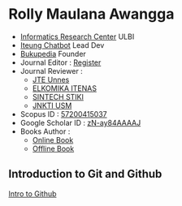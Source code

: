 # Rolly Maulana Awangga

* [Informatics Research Center](https://irc.ulbi.ac.id/ "Informatics Research Center") ULBI
* [Iteung Chatbot](https://wa.me/628112000279?text=panduan "Iteung Chatbot") Lead Dev
* [Bukupedia](https://www.bukupedia.co.id/ "Bukupedia") Founder
* Journal Editor : [Register](http://journal.unipdu.ac.id/index.php/register/editorialteam)
* Journal Reviewer : 
    - [JTE Unnes](https://journal.unnes.ac.id/nju/index.php/jte/about/displayMembership/352) 
    - [ELKOMIKA ITENAS](https://ejurnal.itenas.ac.id/index.php/elkomika/about/displayMembership/5)
    - [SINTECH STIKI](https://jurnal.stiki-indonesia.ac.id/index.php/sintechjournal/reviewer)
    - [JNKTI USM](https://ojs.serambimekkah.ac.id/index.php/jnkti/pages/view/Reviewers)
* Scopus ID : [57200415037](https://www.scopus.com/authid/detail.uri?authorId=57200415037 "57200415037")
* Google Scholar ID : [zN-ay84AAAAJ](https://scholar.google.com/citations?user=zN-ay84AAAAJ&hl=id "zN-ay84AAAAJ")
* Books Author : 
    - [Online Book](https://play.google.com/store/search?q=rolly%20awangga&c=books)
    - [Offline Book](https://shopee.co.id/search?keyword=rolly%20awangga)

## Introduction to Git and Github
[Intro to Github](https://www.jhsph.edu/research/centers-and-institutes/welch-center-for-prevention-epidemiology-and-clinical-research/events/grand-rounds/presentations/191120%20intro_to_git_github.pdf "Intro to Github")

